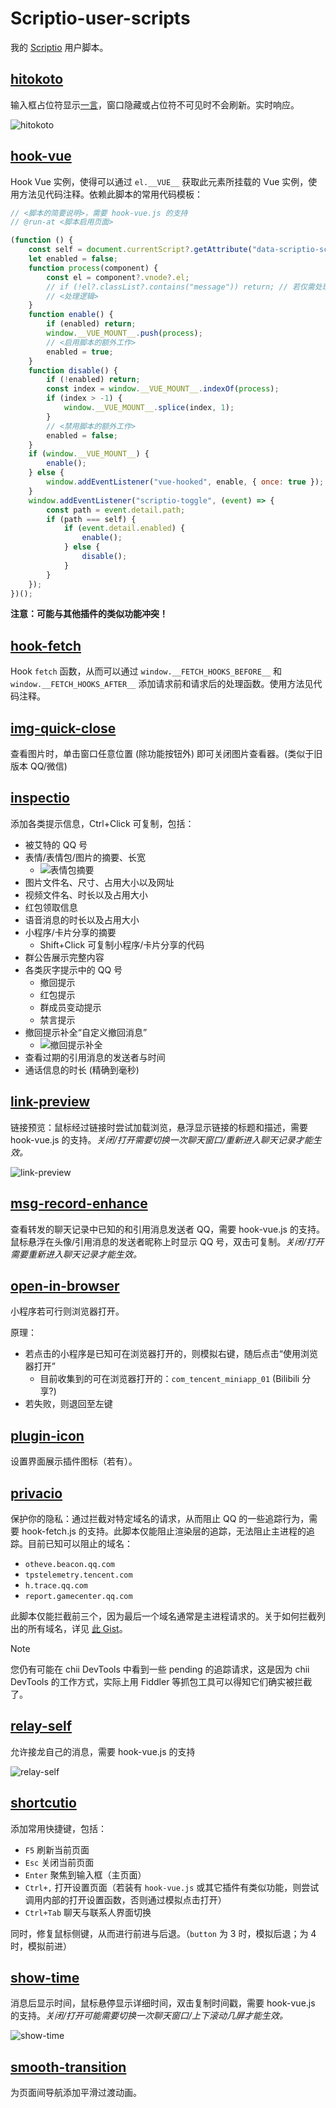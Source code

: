 # Scriptio-user-scripts

我的 [Scriptio](https://github.com/PRO-2684/Scriptio) 用户脚本。

## [hitokoto](./hitokoto.js)

输入框占位符显示[一言](https://hitokoto.cn)，窗口隐藏或占位符不可见时不会刷新。实时响应。

![hitokoto](./images/hitokoto.jpg)

## [hook-vue](./hook-vue.js)

Hook Vue 实例，使得可以通过 `el.__VUE__` 获取此元素所挂载的 Vue 实例，使用方法见代码注释。依赖此脚本的常用代码模板：

```javascript
// <脚本的简要说明>，需要 hook-vue.js 的支持
// @run-at <脚本启用页面>

(function () {
    const self = document.currentScript?.getAttribute("data-scriptio-script");
    let enabled = false;
    function process(component) {
        const el = component?.vnode?.el;
        // if (!el?.classList?.contains("message")) return; // 若仅需处理消息，可使用此行
        // <处理逻辑>
    }
    function enable() {
        if (enabled) return;
        window.__VUE_MOUNT__.push(process);
        // <启用脚本的额外工作>
        enabled = true;
    }
    function disable() {
        if (!enabled) return;
        const index = window.__VUE_MOUNT__.indexOf(process);
        if (index > -1) {
            window.__VUE_MOUNT__.splice(index, 1);
        }
        // <禁用脚本的额外工作>
        enabled = false;
    }
    if (window.__VUE_MOUNT__) {
        enable();
    } else {
        window.addEventListener("vue-hooked", enable, { once: true });
    }
    window.addEventListener("scriptio-toggle", (event) => {
        const path = event.detail.path;
        if (path === self) {
            if (event.detail.enabled) {
                enable();
            } else {
                disable();
            }
        }
    });
})();
```

**注意：可能与其他插件的类似功能冲突！**

## [hook-fetch](./hook-fetch.js)

Hook `fetch` 函数，从而可以通过 `window.__FETCH_HOOKS_BEFORE__` 和 `window.__FETCH_HOOKS_AFTER__` 添加请求前和请求后的处理函数。使用方法见代码注释。

## [img-quick-close](./img-quick-close.js)

查看图片时，单击窗口任意位置 (除功能按钮外) 即可关闭图片查看器。(类似于旧版本 QQ/微信)

## [inspectio](./inspectio.js)

添加各类提示信息，Ctrl+Click 可复制，包括：

- 被艾特的 QQ 号
- 表情/表情包/图片的摘要、长宽
    - ![表情包摘要](./images/inspectio-showSummary.jpg)
- 图片文件名、尺寸、占用大小以及网址
- 视频文件名、时长以及占用大小
- 红包领取信息
- 语音消息的时长以及占用大小
- 小程序/卡片分享的摘要
    - Shift+Click 可复制小程序/卡片分享的代码
- 群公告展示完整内容
- 各类灰字提示中的 QQ 号
    - 撤回提示
    - 红包提示
    - 群成员变动提示
    - 禁言提示
- 撤回提示补全“自定义撤回消息”
    - ![撤回提示补全](./images/inspectio-revokeElement.jpg)
- 查看过期的引用消息的发送者与时间
- 通话信息的时长 (精确到毫秒)

## [link-preview](./link-preview.js)

链接预览：鼠标经过链接时尝试加载浏览，悬浮显示链接的标题和描述，需要 hook-vue.js 的支持。*关闭/打开需要切换一次聊天窗口/重新进入聊天记录才能生效。*

![link-preview](./images/link-preview.jpg)

## [msg-record-enhance](./msg-record-enhance.js)

查看转发的聊天记录中已知的和引用消息发送者 QQ，需要 hook-vue.js 的支持。鼠标悬浮在头像/引用消息的发送者昵称上时显示 QQ 号，双击可复制。*关闭/打开需要重新进入聊天记录才能生效。*

## [open-in-browser](./open-in-browser.js)

小程序若可行则浏览器打开。

原理：

- 若点击的小程序是已知可在浏览器打开的，则模拟右键，随后点击“使用浏览器打开”
    - 目前收集到的可在浏览器打开的：`com_tencent_miniapp_01` (Bilibili 分享?)
- 若失败，则退回至左键

## [plugin-icon](./plugin-icon.js)

设置界面展示插件图标（若有）。

## [privacio](./privacio.js)

保护你的隐私：通过拦截对特定域名的请求，从而阻止 QQ 的一些追踪行为，需要 hook-fetch.js 的支持。此脚本仅能阻止渲染层的追踪，无法阻止主进程的追踪。目前已知可以阻止的域名：

- `otheve.beacon.qq.com`
- `tpstelemetry.tencent.com`
- `h.trace.qq.com`
- `report.gamecenter.qq.com`

此脚本仅能拦截前三个，因为最后一个域名通常是主进程请求的。关于如何拦截列出的所有域名，详见 [此 Gist](https://gist.github.com/PRO-2684/4353310541c63fe7aef643d14bc92ff0)。

> [!NOTE]
> 您仍有可能在 chii DevTools 中看到一些 pending 的追踪请求，这是因为 chii DevTools 的工作方式，实际上用 Fiddler 等抓包工具可以得知它们确实被拦截了。

## [relay-self](./relay-self.js)

允许接龙自己的消息，需要 hook-vue.js 的支持

![relay-self](./images/relay-self.jpg)

## [shortcutio](./shortcutio.js)

添加常用快捷键，包括：

- `F5` 刷新当前页面
- `Esc` 关闭当前页面
- `Enter` 聚焦到输入框（主页面）
- `Ctrl+,` 打开设置页面（若装有 `hook-vue.js` 或其它插件有类似功能，则尝试调用内部的打开设置函数，否则通过模拟点击打开）
- `Ctrl+Tab` 聊天与联系人界面切换

同时，修复鼠标侧键，从而进行前进与后退。（`button` 为 3 时，模拟后退；为 4 时，模拟前进）

## [show-time](./show-time.js)

消息后显示时间，鼠标悬停显示详细时间，双击复制时间戳，需要 hook-vue.js 的支持。*关闭/打开可能需要切换一次聊天窗口/上下滚动几屏才能生效。*

![show-time](./images/show-time.jpg)

## [smooth-transition](./smooth-transition.js)

为页面间导航添加平滑过渡动画。
